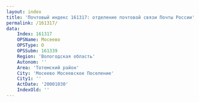 ```yaml
---
layout: index
title: 'Почтовый индекс 161317: отделение почтовой связи Почты России'
permalink: /161317/
data:
    Index: 161317
    OPSName: Мосеево
    OPSType: О
    OPSSubm: 161339
    Region: 'Вологодская область'
    Autonom: ''
    Area: 'Тотемский район'
    City: 'Мосеево Мосеевское Поселение'
    City1: ''
    ActDate: '20001030'
    IndexOld: ''
---
```

